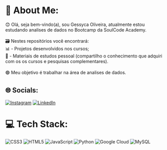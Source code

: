 # 💫 About Me:
😊 Olá, seja bem-vindo(a), sou Gessyca Oliveira, atualmente estou estudando analises de dados no Bootcamp da SoulCode Academy.<br> <br>🗃️ Nestes repositórios você encontrará:<br>📊 - Projetos desenvolvidos nos cursos;<br>📖 - Materiais de estudos pessoal (compartilho o conhecimento que adquiri com os os cursos e pesquisas complementares).<br><br>🟢 Meu objetivo é trabalhar na área de analises de dados.


## 🌐 Socials:
[![Instagram](https://img.shields.io/badge/Instagram-%23E4405F.svg?logo=Instagram&logoColor=white)](https://instagram.com/gessyca0liveira) [![LinkedIn](https://img.shields.io/badge/LinkedIn-%230077B5.svg?logo=linkedin&logoColor=white)](https://www.linkedin.com/in/gessyca-oliveira-18951219a/) 

# 💻 Tech Stack:
![CSS3](https://img.shields.io/badge/css3-%231572B6.svg?style=for-the-badge&logo=css3&logoColor=white) ![HTML5](https://img.shields.io/badge/html5-%23E34F26.svg?style=for-the-badge&logo=html5&logoColor=white) ![JavaScript](https://img.shields.io/badge/javascript-%23323330.svg?style=for-the-badge&logo=javascript&logoColor=%23F7DF1E) ![Python](https://img.shields.io/badge/python-3670A0?style=for-the-badge&logo=python&logoColor=ffdd54) ![Google Cloud](https://img.shields.io/badge/Google%20Cloud-%234285F4.svg?style=for-the-badge&logo=google-cloud&logoColor=white) ![MySQL](https://img.shields.io/badge/mysql-%2300f.svg?style=for-the-badge&logo=mysql&logoColor=white)

